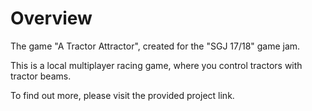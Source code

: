 # Overview
The game "A Tractor Attractor", created for the "SGJ 17/18" game jam.

This is a local multiplayer racing game, where you control tractors with tractor beams.

To find out more, please visit the provided project link.
